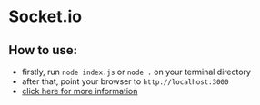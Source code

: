 # Socket.io

## How to use:
* firstly, run `node index.js` or `node .` on your terminal directory
* after that, point your browser to `http://localhost:3000`
* [click here for more information](https://socket.io/get-started/chat/)